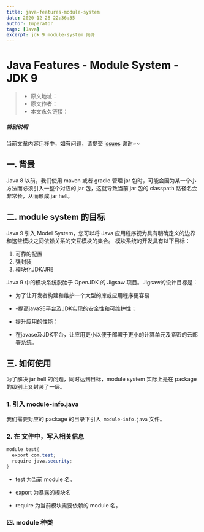 ```yaml
---
title: java-features-module-system
date: 2020-12-28 22:36:35
author: Imperator
tags: [Java]
excerpt: jdk 9 module-system 简介
---
```


# Java Features - Module System -JDK 9

> * 原文地址：[]()
> * 原文作者：[]()
> * 本文永久链接：[]()

##### **特别说明**

当前文章内容迁移中，如有问题，请提交 [issues](https://github.com/Starrier/starrier.github.io/issues) 谢谢~~

## 一. 背景
Java 8 以前，我们使用 maven 或者 gradle 管理 jar 包时，可能会因为某一个小方法而必须引入一整个对应的 jar 包，这就导致当前 jar 包的 classpath 路径名会非常长，从而形成 jar hell。

## 二. module system 的目标
Java 9 引入 Model System，您可以将 Java 应用程序视为具有明确定义的边界和这些模块之间依赖关系的交互模块的集合。 模块系统的开发具有以下目标：

1. 可靠的配置
2. 强封装
3. 模块化JDK/JRE

Java 9 中的模块系统脱胎于 OpenJDK 的 Jigsaw 项目。Jigsaw的设计目标是：

- 为了让开发者构建和维护一个大型的库或应用程序更容易

- -提高javaSE平台及JDK实现的安全性和可维护性；

- 提升应用的性能；

- 在javase及JDK平台，让应用更小以便于部署于更小的计算单元及紧密的云部署系统。

## 三. 如何使用

为了解决 jar hell 的问题，同时达到目标，module system 实际上是在 package 的级别上又封装了一层。

### 1. 引入 module-info.java
我们需要对应的 package 的目录下引入` module-info.java` 文件。

### 2. 在 文件中，写入相关信息

```java
module test{
  export com.test;
  require java.security;
}
```

- test  为当前 module 名。

- export 为暴露的模块名

- require  为当前模块需要依赖的 module 名。

### 四. module 种类
